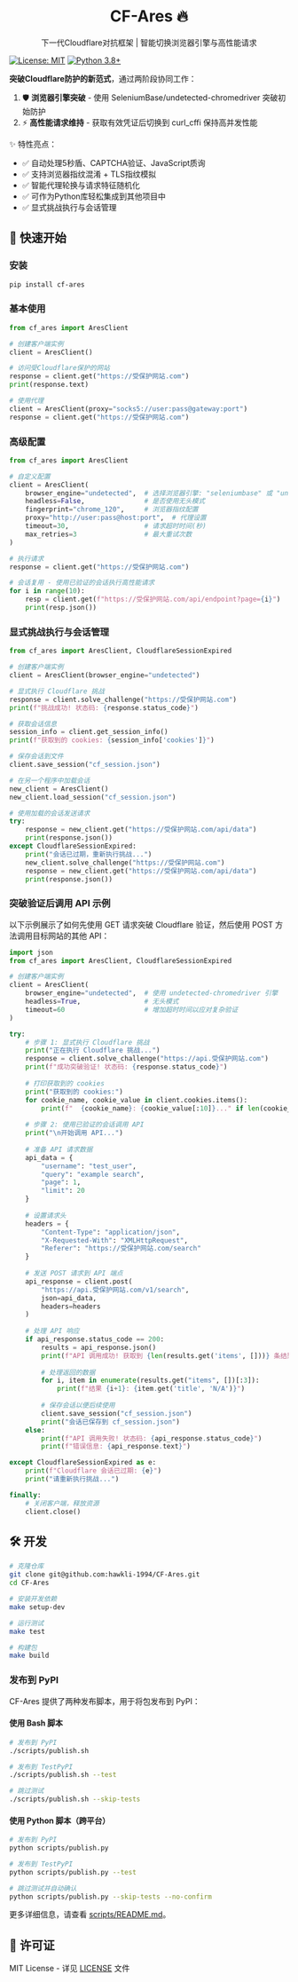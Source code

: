 <h1 align="center">CF-Ares 🔥</h1>
<p align="center">下一代Cloudflare对抗框架 | 智能切换浏览器引擎与高性能请求</p>

[![License: MIT](https://img.shields.io/badge/License-MIT-yellow.svg)](https://github.com/hawkli-1994/CF-Ares/blob/main/LICENSE)
[![Python 3.8+](https://img.shields.io/badge/python-3.8+-blue.svg)](https://www.python.org/downloads/)

**突破Cloudflare防护的新范式**，通过两阶段协同工作：
1. 🛡️ **浏览器引擎突破** - 使用 SeleniumBase/undetected-chromedriver 突破初始防护
2. ⚡ **高性能请求维持** - 获取有效凭证后切换到 curl_cffi 保持高并发性能

✨ 特性亮点：
- ✅ 自动处理5秒盾、CAPTCHA验证、JavaScript质询
- ✅ 支持浏览器指纹混淆 + TLS指纹模拟
- ✅ 智能代理轮换与请求特征随机化
- ✅ 可作为Python库轻松集成到其他项目中
- ✅ 显式挑战执行与会话管理

## 🚀 快速开始

### 安装

```bash
pip install cf-ares
```

### 基本使用

```python
from cf_ares import AresClient

# 创建客户端实例
client = AresClient()

# 访问受Cloudflare保护的网站
response = client.get("https://受保护网站.com")
print(response.text)

# 使用代理
client = AresClient(proxy="socks5://user:pass@gateway:port")
response = client.get("https://受保护网站.com")
```

### 高级配置

```python
from cf_ares import AresClient

# 自定义配置
client = AresClient(
    browser_engine="undetected",  # 选择浏览器引擎: "seleniumbase" 或 "undetected"
    headless=False,               # 是否使用无头模式
    fingerprint="chrome_120",     # 浏览器指纹配置
    proxy="http://user:pass@host:port",  # 代理设置
    timeout=30,                   # 请求超时时间(秒)
    max_retries=3                 # 最大重试次数
)

# 执行请求
response = client.get("https://受保护网站.com")

# 会话复用 - 使用已验证的会话执行高性能请求
for i in range(10):
    resp = client.get(f"https://受保护网站.com/api/endpoint?page={i}")
    print(resp.json())
```

### 显式挑战执行与会话管理

```python
from cf_ares import AresClient, CloudflareSessionExpired

# 创建客户端实例
client = AresClient(browser_engine="undetected")

# 显式执行 Cloudflare 挑战
response = client.solve_challenge("https://受保护网站.com")
print(f"挑战成功! 状态码: {response.status_code}")

# 获取会话信息
session_info = client.get_session_info()
print(f"获取到的 cookies: {session_info['cookies']}")

# 保存会话到文件
client.save_session("cf_session.json")

# 在另一个程序中加载会话
new_client = AresClient()
new_client.load_session("cf_session.json")

# 使用加载的会话发送请求
try:
    response = new_client.get("https://受保护网站.com/api/data")
    print(response.json())
except CloudflareSessionExpired:
    print("会话已过期，重新执行挑战...")
    new_client.solve_challenge("https://受保护网站.com")
    response = new_client.get("https://受保护网站.com/api/data")
    print(response.json())
```

### 突破验证后调用 API 示例

以下示例展示了如何先使用 GET 请求突破 Cloudflare 验证，然后使用 POST 方法调用目标网站的其他 API：

```python
import json
from cf_ares import AresClient, CloudflareSessionExpired

# 创建客户端实例
client = AresClient(
    browser_engine="undetected",  # 使用 undetected-chromedriver 引擎
    headless=True,                # 无头模式
    timeout=60                    # 增加超时时间以应对复杂验证
)

try:
    # 步骤 1: 显式执行 Cloudflare 挑战
    print("正在执行 Cloudflare 挑战...")
    response = client.solve_challenge("https://api.受保护网站.com")
    print(f"成功突破验证! 状态码: {response.status_code}")
    
    # 打印获取到的 cookies
    print("获取到的 cookies:")
    for cookie_name, cookie_value in client.cookies.items():
        print(f"  {cookie_name}: {cookie_value[:10]}..." if len(cookie_value) > 10 else f"  {cookie_name}: {cookie_value}")
    
    # 步骤 2: 使用已验证的会话调用 API
    print("\n开始调用 API...")
    
    # 准备 API 请求数据
    api_data = {
        "username": "test_user",
        "query": "example search",
        "page": 1,
        "limit": 20
    }
    
    # 设置请求头
    headers = {
        "Content-Type": "application/json",
        "X-Requested-With": "XMLHttpRequest",
        "Referer": "https://受保护网站.com/search"
    }
    
    # 发送 POST 请求到 API 端点
    api_response = client.post(
        "https://api.受保护网站.com/v1/search",
        json=api_data,
        headers=headers
    )
    
    # 处理 API 响应
    if api_response.status_code == 200:
        results = api_response.json()
        print(f"API 调用成功! 获取到 {len(results.get('items', []))} 条结果")
        
        # 处理返回的数据
        for i, item in enumerate(results.get("items", [])[:3]):
            print(f"结果 {i+1}: {item.get('title', 'N/A')}")
        
        # 保存会话以便后续使用
        client.save_session("cf_session.json")
        print("会话已保存到 cf_session.json")
    else:
        print(f"API 调用失败! 状态码: {api_response.status_code}")
        print(f"错误信息: {api_response.text}")

except CloudflareSessionExpired as e:
    print(f"Cloudflare 会话已过期: {e}")
    print("请重新执行挑战...")

finally:
    # 关闭客户端，释放资源
    client.close()
```

## 🛠️ 开发

```bash
# 克隆仓库
git clone git@github.com:hawkli-1994/CF-Ares.git
cd CF-Ares

# 安装开发依赖
make setup-dev

# 运行测试
make test

# 构建包
make build
```

### 发布到 PyPI

CF-Ares 提供了两种发布脚本，用于将包发布到 PyPI：

#### 使用 Bash 脚本

```bash
# 发布到 PyPI
./scripts/publish.sh

# 发布到 TestPyPI
./scripts/publish.sh --test

# 跳过测试
./scripts/publish.sh --skip-tests
```

#### 使用 Python 脚本（跨平台）

```bash
# 发布到 PyPI
python scripts/publish.py

# 发布到 TestPyPI
python scripts/publish.py --test

# 跳过测试并自动确认
python scripts/publish.py --skip-tests --no-confirm
```

更多详细信息，请查看 [scripts/README.md](scripts/README.md)。

## 📄 许可证

MIT License - 详见 [LICENSE](LICENSE) 文件